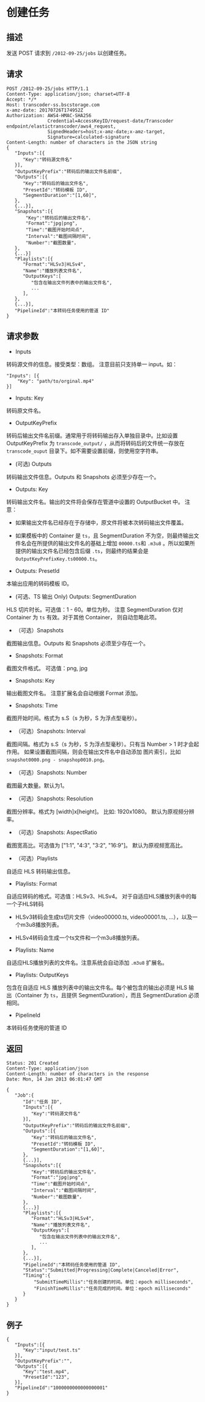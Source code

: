 # 创建任务

## 描述

发送 POST 请求到 `/2012-09-25/jobs` 以创建任务。

## 请求

```
POST /2012-09-25/jobs HTTP/1.1
Content-Type: application/json; charset=UTF-8
Accept: */*
Host: transcoder-ss.bscstorage.com
x-amz-date: 20170726T174952Z
Authorization: AWS4-HMAC-SHA256 
               Credential=AccessKeyID/request-date/Transcoder endpoint/elastictranscoder/aws4_request,
               SignedHeaders=host;x-amz-date;x-amz-target,
               Signature=calculated-signature
Content-Length: number of characters in the JSON string
{
   "Inputs":[{
      "Key":"转码源文件名"
   }],
   "OutputKeyPrefix":"转码后的输出文件名前缀",
   "Outputs":[{
      "Key":"转码后的输出文件名",
      "PresetId":"转码模板 ID",
      "SegmentDuration":"[1,60]",
   },
   {...}],
   "Snapshots":[{
       "Key":"转码后的输出文件名"，
       "Format":"jpg|png",
       "Time":"截图开始时间点",
       "Interval":"截图间隔时间",
       "Number":"截图数量"，
   },
   {...}]
   "Playlists":[{
      "Format":"HLSv3|HLSv4",
      "Name":"播放列表文件名",
      "OutputKeys":[
         "包含在输出文件列表中的输出文件名",
         ...
      ],
   },
   {...}],
   "PipelineId":"本转码任务使用的管道 ID"
}
```


## 请求参数

- Inputs

转码源文件的信息。接受类型：数组。
注意目前只支持单一 input。如：
```
"Inputs": [{
    "Key": "path/to/orginal.mp4"
}]
```

- Inputs: Key

转码原文件名。

- OutputKeyPrefix

转码后输出文件名前缀。通常用于将转码输出存入单独目录中。比如设置 OutputKeyPrefix 为 `transcode_output/` ，从而将转码后的文件统一存放在 `transcode_ouput` 目录下。如不需要设置前缀，则使用空字符串。

- (可选) Outputs

转码输出文件信息。Outputs 和 Snapshots 必须至少存在一个。

- Outputs: Key

转码输出文件名。输出的文件将会保存在管道中设置的 OutputBucket 中。
注意：
- 如果输出文件名已经存在于存储中，原文件将被本次转码输出文件覆盖。
- 如果模板中的  Container 是 `ts`，且 SegmentDuration 不为空，则最终输出文件名会在所提供的输出文件名的基础上增加 `00000.ts`和 `.m3u8` 。所以如果所提供的输出文件名已经包含后缀 `.ts`，则最终的结果会是 `OutputKeyPrefixKey.ts00000.ts`。

- Outputs: PresetId

本输出应用的转码模板 ID。

- (可选、TS 输出 Only) Outputs: SegmentDuration

HLS 切片时长。可选值：1 - 60。单位为秒。
注意 SegmentDuration 仅对 Container 为 `ts` 有效。对于其他 Container， 则自动忽略此项。

- （可选）Snapshots

截图输出信息。Outputs 和 Snapshots 必须至少存在一个。

- Snapshots: Format

截图文件格式。
可选值：png, jpg

- Snapshots: Key

输出截图文件名。
注意扩展名会自动根据 Format 添加。

- Snapshots: Time

截图开始时间。格式为 s.S（s 为秒，S 为浮点型毫秒）。

- （可选）Snapshots: Interval

截图间隔。格式为 s.S（s 为秒，S 为浮点型毫秒）。只有当 Number > 1 时才会起作用。
如果设置截图间隔，则会在输出文件名中自动添加 图片索引，比如 `snapshot0000.png - snapshop0010.png`。

- （可选）Snapshots: Number

截图最大数量。默认为1。

- （可选）Snapshots: Resolution

截图分辨率。格式为 [width]x[height]。 比如: 1920x1080。
默认为原视频分辨率。

- （可选）Snapshots: AspectRatio

截图宽高比。可选值为 ["1:1", "4:3", "3:2", "16:9"]。
默认为原视频宽高比。

- （可选）Playlists

自适应 HLS 转码输出信息。

- Playlists: Format

自适应转码的格式。可选值：HLSv3、HLSv4。
对于自适应HLS播放列表中的每一个子HLS转码
- HLSv3转码会生成ts切片文件（video00000.ts, video00001.ts, ...），以及一个m3u8播放列表。
- HLSv4转码会生成一个ts文件和一个m3u8播放列表。

- Playlists: Name

自适应HLS播放列表的文件名。注意系统会自动添加 `.m3u8` 扩展名。

- Playlists: OutputKeys

包含在自适应 HLS 播放列表中的输出文件名。每个被包含的输出必须是 HLS 输出（Container 为 `ts`，且提供 SegmentDuration），而且 SegmentDuration 必须相同。

- PipelineId

本转码任务使用的管道 ID


## 返回

```
Status: 201 Created
Content-Type: application/json
Content-Length: number of characters in the response
Date: Mon, 14 Jan 2013 06:01:47 GMT

{
   "Job":{
      "Id":"任务 ID",
      "Inputs":[{
         "Key":"转码源文件名"
      }],
      "OutputKeyPrefix":"转码后的输出文件名前缀",
      "Outputs":[{
         "Key":"转码后的输出文件名",
         "PresetId":"转码模板 ID",
         "SegmentDuration":"[1,60]",
      },
      {...}],
      "Snapshots":[{
         "Key":"转码后的输出文件名"，
         "Format":"jpg|png",
         "Time":"截图开始时间点",
         "Interval":"截图间隔时间",
         "Number":"截图数量"，
      },
      {...}]
      "Playlists":[{
         "Format":"HLSv3|HLSv4",
         "Name":"播放列表文件名", 
         "OutputKeys":[
            "包含在输出文件列表中的输出文件名",
            ...
         ],
      },
      {...}],
      "PipelineId":"本转码任务使用的管道 ID",
      "Status":"Submitted|Progressing|Complete|Canceled|Error",
      "Timing":{
          "SubmitTimeMillis":"任务创建的时间。单位：epoch milliseconds",
          "FinishTimeMillis":"任务完成的时间。单位：epoch milliseconds"
      }
   }
}
```

## 例子
```
{
   "Inputs":[{
      "Key":"input/test.ts"
   }],
   "OutputKeyPrefix":"",
   "Outputs":[{
      "Key":"test.mp4",
      "PresetId":"123",
   }],
   "PipelineId":"1000000000000000001"
}
```
